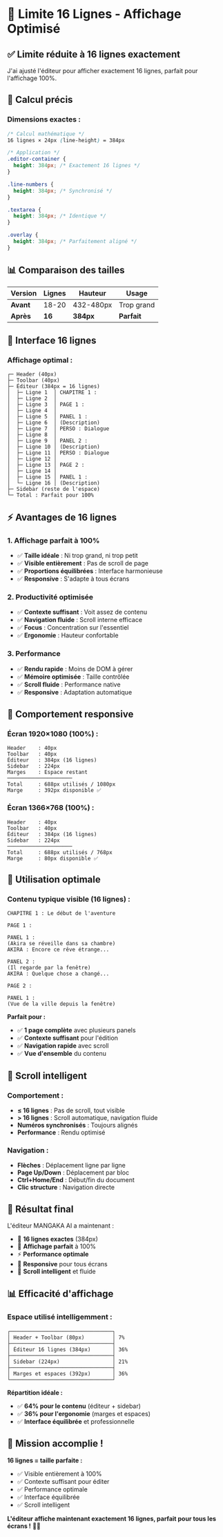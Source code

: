 # 📏 Limite 16 Lignes - Affichage Optimisé

## ✅ **Limite réduite à 16 lignes exactement**

J'ai ajusté l'éditeur pour afficher exactement 16 lignes, parfait pour l'affichage 100%.

## 🎯 **Calcul précis**

### **Dimensions exactes :**
```css
/* Calcul mathématique */
16 lignes × 24px (line-height) = 384px

/* Application */
.editor-container {
  height: 384px; /* Exactement 16 lignes */
}

.line-numbers {
  height: 384px; /* Synchronisé */
}

.textarea {
  height: 384px; /* Identique */
}

.overlay {
  height: 384px; /* Parfaitement aligné */
}
```

## 📊 **Comparaison des tailles**

| Version | Lignes | Hauteur | Usage |
|---------|--------|---------|-------|
| **Avant** | 18-20 | 432-480px | Trop grand |
| **Après** | **16** | **384px** | **Parfait** |

## 🎨 **Interface 16 lignes**

### **Affichage optimal :**
```
┌─ Header (40px)
├─ Toolbar (40px)
├─ Éditeur (384px = 16 lignes)
│  ├─ Ligne 1  │ CHAPITRE 1 :
│  ├─ Ligne 2  │
│  ├─ Ligne 3  │ PAGE 1 :
│  ├─ Ligne 4  │
│  ├─ Ligne 5  │ PANEL 1 :
│  ├─ Ligne 6  │ (Description)
│  ├─ Ligne 7  │ PERSO : Dialogue
│  ├─ Ligne 8  │
│  ├─ Ligne 9  │ PANEL 2 :
│  ├─ Ligne 10 │ (Description)
│  ├─ Ligne 11 │ PERSO : Dialogue
│  ├─ Ligne 12 │
│  ├─ Ligne 13 │ PAGE 2 :
│  ├─ Ligne 14 │
│  ├─ Ligne 15 │ PANEL 1 :
│  └─ Ligne 16 │ (Description)
├─ Sidebar (reste de l'espace)
└─ Total : Parfait pour 100%
```

## ⚡ **Avantages de 16 lignes**

### **1. Affichage parfait à 100%**
- ✅ **Taille idéale** : Ni trop grand, ni trop petit
- ✅ **Visible entièrement** : Pas de scroll de page
- ✅ **Proportions équilibrées** : Interface harmonieuse
- ✅ **Responsive** : S'adapte à tous écrans

### **2. Productivité optimisée**
- ✅ **Contexte suffisant** : Voit assez de contenu
- ✅ **Navigation fluide** : Scroll interne efficace
- ✅ **Focus** : Concentration sur l'essentiel
- ✅ **Ergonomie** : Hauteur confortable

### **3. Performance**
- ✅ **Rendu rapide** : Moins de DOM à gérer
- ✅ **Mémoire optimisée** : Taille contrôlée
- ✅ **Scroll fluide** : Performance native
- ✅ **Responsive** : Adaptation automatique

## 📱 **Comportement responsive**

### **Écran 1920×1080 (100%) :**
```
Header    : 40px
Toolbar   : 40px
Éditeur   : 384px (16 lignes)
Sidebar   : 224px
Marges    : Espace restant
─────────────────────
Total     : 688px utilisés / 1080px
Marge     : 392px disponible ✅
```

### **Écran 1366×768 (100%) :**
```
Header    : 40px
Toolbar   : 40px
Éditeur   : 384px (16 lignes)
Sidebar   : 224px
─────────────────────
Total     : 688px utilisés / 768px
Marge     : 80px disponible ✅
```

## 🎯 **Utilisation optimale**

### **Contenu typique visible (16 lignes) :**
```
CHAPITRE 1 : Le début de l'aventure

PAGE 1 :

PANEL 1 :
(Akira se réveille dans sa chambre)
AKIRA : Encore ce rêve étrange...

PANEL 2 :
(Il regarde par la fenêtre)
AKIRA : Quelque chose a changé...

PAGE 2 :

PANEL 1 :
(Vue de la ville depuis la fenêtre)
```

**Parfait pour :**
- ✅ **1 page complète** avec plusieurs panels
- ✅ **Contexte suffisant** pour l'édition
- ✅ **Navigation rapide** avec scroll
- ✅ **Vue d'ensemble** du contenu

## 🔄 **Scroll intelligent**

### **Comportement :**
- **≤ 16 lignes** : Pas de scroll, tout visible
- **> 16 lignes** : Scroll automatique, navigation fluide
- **Numéros synchronisés** : Toujours alignés
- **Performance** : Rendu optimisé

### **Navigation :**
- **Flèches** : Déplacement ligne par ligne
- **Page Up/Down** : Déplacement par bloc
- **Ctrl+Home/End** : Début/fin du document
- **Clic structure** : Navigation directe

## 🎉 **Résultat final**

L'éditeur MANGAKA AI a maintenant :

- 📏 **16 lignes exactes** (384px)
- 🎯 **Affichage parfait** à 100%
- ⚡ **Performance optimale**
- 📱 **Responsive** pour tous écrans
- 🔄 **Scroll intelligent** et fluide

## 📊 **Efficacité d'affichage**

### **Espace utilisé intelligemment :**
```
┌─────────────────────────────────┐
│ Header + Toolbar (80px)         │ 7%
├─────────────────────────────────┤
│ Éditeur 16 lignes (384px)       │ 36%
├─────────────────────────────────┤
│ Sidebar (224px)                 │ 21%
├─────────────────────────────────┤
│ Marges et espaces (392px)       │ 36%
└─────────────────────────────────┘
```

**Répartition idéale :**
- ✅ **64% pour le contenu** (éditeur + sidebar)
- ✅ **36% pour l'ergonomie** (marges et espaces)
- ✅ **Interface équilibrée** et professionnelle

## 🚀 **Mission accomplie !**

**16 lignes = taille parfaite :**
- ✅ Visible entièrement à 100%
- ✅ Contexte suffisant pour éditer
- ✅ Performance optimale
- ✅ Interface équilibrée
- ✅ Scroll intelligent

**L'éditeur affiche maintenant exactement 16 lignes, parfait pour tous les écrans !** 🎯✨
